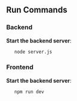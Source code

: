 ## Run Commands

### Backend

**Start the backend server**:
```sh
   node server.js
```
### Frontend
**Start the backend server**:
```sh
   npm run dev
```